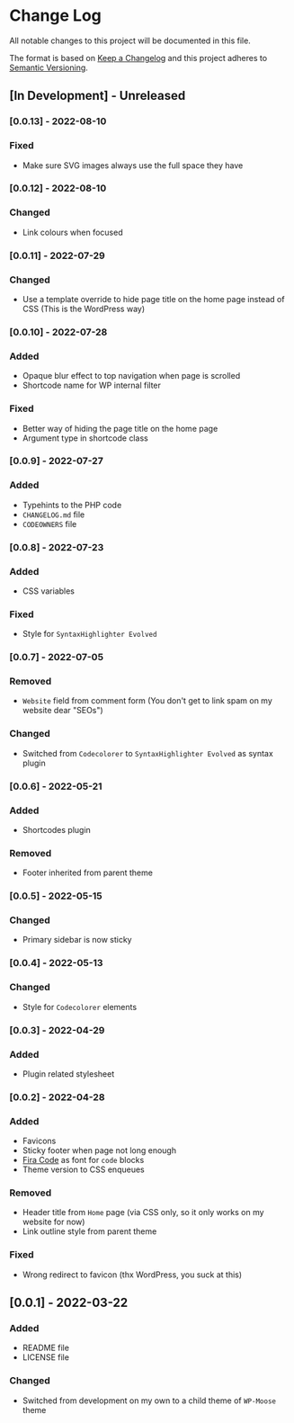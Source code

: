# Change Log

All notable changes to this project will be documented in this file.

The format is based on [Keep a Changelog](http://keepachangelog.com/)
and this project adheres to [Semantic Versioning](http://semver.org/).


## [In Development] - Unreleased


### [0.0.13] - 2022-08-10

### Fixed

- Make sure SVG images always use the full space they have


### [0.0.12] - 2022-08-10

### Changed

- Link colours when focused


### [0.0.11] - 2022-07-29

### Changed

- Use a template override to hide page title on the home page instead of CSS (This is the WordPress way)


### [0.0.10] - 2022-07-28

### Added

- Opaque blur effect to top navigation when page is scrolled
- Shortcode name for WP internal filter

### Fixed

- Better way of hiding the page title on the home page
- Argument type in shortcode class


### [0.0.9] - 2022-07-27

### Added

- Typehints to the PHP code
- `CHANGELOG.md` file
- `CODEOWNERS` file


### [0.0.8] - 2022-07-23

### Added

- CSS variables

### Fixed

- Style for `SyntaxHighlighter Evolved`


### [0.0.7] - 2022-07-05

### Removed

- `Website` field from comment form (You don't get to link spam on my website dear "SEOs")

### Changed

- Switched from `Codecolorer` to `SyntaxHighlighter Evolved` as syntax plugin


### [0.0.6] - 2022-05-21

### Added

- Shortcodes plugin

### Removed

- Footer inherited from parent theme


### [0.0.5] - 2022-05-15

### Changed

- Primary sidebar is now sticky


### [0.0.4] - 2022-05-13

### Changed

- Style for `Codecolorer` elements


### [0.0.3] - 2022-04-29

### Added

- Plugin related stylesheet


### [0.0.2] - 2022-04-28

### Added

- Favicons
- Sticky footer when page not long enough
- [Fira Code](https://github.com/tonsky/FiraCode) as font for `code` blocks
- Theme version to CSS enqueues

### Removed

- Header title from `Home` page (via CSS only, so it only works on my website for now)
- Link outline style from parent theme

### Fixed

- Wrong redirect to favicon (thx WordPress, you suck at this)


## [0.0.1] - 2022-03-22

### Added

- README file
- LICENSE file

### Changed

- Switched from development on my own to a child theme of ``WP-Moose`` theme

